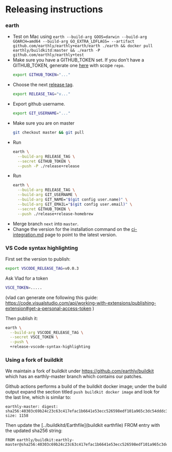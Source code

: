 # Releasing instructions

### earth
* Test on Mac using `earth --build-arg GOOS=darwin --build-arg GOARCH=amd64 --build-arg GO_EXTRA_LDFLAGS= --artifact github.com/earthly/earthly+earth/earth ./earth && docker pull earthly/buildkitd:master && ./earth -P github.com/earthly/earthly+test`
* Make sure you have a GITHUB_TOKEN set. If you don't have a GITHUB_TOKEN, generate one [here](https://github.com/settings/tokens) with scope `repo`.
  ```bash
  export GITHUB_TOKEN="..."
  ```
* Choose the next [release tag](https://github.com/earthly/earthly/releases).
  ```bash
  export RELEASE_TAG="v..."
  ```
* Export github username.
  ```bash
  export GIT_USERNAME="..."
  ```
* Make sure you are on master
  ```bash
  git checkout master && git pull
  ```
* Run
  ```bash
  earth \
    --build-arg RELEASE_TAG \
    --secret GITHUB_TOKEN \
    --push -P ./release+release
  ```
* Run
  ```bash
  earth \
    --build-arg RELEASE_TAG \
    --build-arg GIT_USERNAME \
    --build-arg GIT_NAME="$(git config user.name)" \
    --build-arg GIT_EMAIL="$(git config user.email)" \
    --secret GITHUB_TOKEN \
    --push ./release+release-homebrew
  ```
* Merge branch `next` into `master`.
* Change the version for the installation command on the [ci-integration.md](../docs/guides/ci-integration.md) page to point to the latest version.

### VS Code syntax highlighting

First set the version to publish:

```bash
export VSCODE_RELEASE_TAG=v0.0.3
```

Ask Vlad for a token

```bash
VSCE_TOKEN=.....
```
(vlad can generate one following this guide: https://code.visualstudio.com/api/working-with-extensions/publishing-extension#get-a-personal-access-token )

Then publish it:
```bash
earth \
  --build-arg VSCODE_RELEASE_TAG \
  --secret VSCE_TOKEN \
  --push \
  +release-vscode-syntax-highlighting
```

### Using a fork of buildkit

We maintain a fork of buildkit under https://github.com/earthly/buildkit which has an earthly-master branch which contains our patches.

Github actions performs a build of the buildkit docker image; under the build output expand the section titled `push buildkit docker image`
and look for the last line, which is similar to:

```
earthly-master: digest: sha256:40303c69b24c23c63c417efac1b6641e53ecc526598edf101a965c3dc54dddc3 size: 1158
```

Then update the [../buildkitd/Earthfile](buildkit earthfile) FROM entry with the updated sha256 string:

```
FROM earthly/buildkit:earthly-master@sha256:40303c69b24c23c63c417efac1b6641e53ecc526598edf101a965c3dc54dddc3
```
